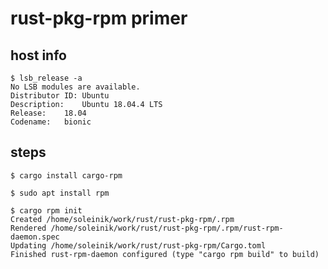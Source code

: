 # rust-pkg-rpm primer

## host info
```
$ lsb_release -a
No LSB modules are available.
Distributor ID:	Ubuntu
Description:	Ubuntu 18.04.4 LTS
Release:	18.04
Codename:	bionic
```

## steps
```
$ cargo install cargo-rpm
```

```
$ sudo apt install rpm
 ```


```
$ cargo rpm init
Created /home/soleinik/work/rust/rust-pkg-rpm/.rpm
Rendered /home/soleinik/work/rust/rust-pkg-rpm/.rpm/rust-rpm-daemon.spec
Updating /home/soleinik/work/rust/rust-pkg-rpm/Cargo.toml
Finished rust-rpm-daemon configured (type "cargo rpm build" to build)
```


